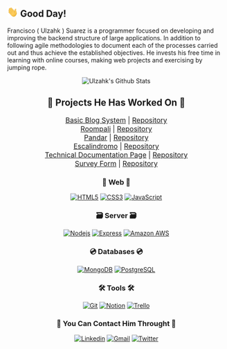 ## <img src ="./assets/wave.gif" width = "25px"> Good Day!

Francisco ( Ulzahk ) Suarez is a programmer focused on developing and improving the backend structure of large applications. In addition to following agile methodologies to document each of the processes carried out and thus achieve the established objectives. He invests his free time in learning with online courses, making web projects and exercising by jumping rope. 

<div align="center">
  <img alt="Ulzahk's Github Stats" src="https://github-readme-stats.vercel.app/api?username=Ulzahk&show_icons=true&hide_border=true&title_color=ffa500&text_color=fff&icon_color=ffa500&bg_color=100,414141,000000&hide=contribs,issues" />
<p></p>
<h2>🚀 Projects He Has Worked On 🚀</h2>
<div style='font-size: 16px'>

  [Basic Blog System](https://frontend-blog-ulzahk.vercel.app/) | [Repository](https://github.com/Ulzahk/Backend-Blog)  
  [Roompali](https://frontend-roompali.vercel.app/) | [Repository](https://github.com/Cohort-4-Team-Ana-1/Backend-Roompali)  
  [Pandar](https://pandar.vercel.app/) | [Repository](https://gitlab.com/pandevs/backend-intellegent-tourism-system)  
  [Escalindromo](https://ulzahk.github.io/Escalindromo/) | [Repository](https://github.com/Ulzahk/Escalindromo)  
  [Technical Documentation Page](https://ulzahk.github.io/FCC-Technical-Documentation-Page/) | [Repository](https://github.com/Ulzahk/FCC-Technical-Documentation-Page)    
  [Survey Form](https://ulzahk.github.io/FCC-Survey-Form/) | [Repository](https://github.com/Ulzahk/FCC-Survey-Form)

</div>  

### 📲 Web 📲
[![HTML5](https://img.shields.io/badge/-HTML5-E34F26?style=socialt&logo=html5&logoColor=white)](https://www.w3.org/TR/html52/)
[![CSS3](https://img.shields.io/badge/-CSS3-1572B6?style=flat&logo=css3)](https://www.w3.org/TR/2001/WD-css3-roadmap-20010523/)
[![JavaScript](https://img.shields.io/badge/-JavaScript-black?style=flat&logo=javascript)](https://www.javascript.com/)

### 🗃 Server 🗃
[![Nodejs](https://img.shields.io/badge/-Node.js-F2F2F2?style=flat&logo=Node.js)](https://nodejs.org/)
[![Express](https://img.shields.io/badge/-Express-gray?style=flat)](https://expressjs.com/)
[![Amazon AWS](https://img.shields.io/badge/Amazon%20Web%20Services-232F3E?style=flat&logo=amazon-aws)](https://aws.amazon.com/)

### 💿 Databases 💿
[![MongoDB](https://img.shields.io/badge/-MongoDB-F2F2F2?style=flat&logo=mongodb)](https://www.mongodb.com/)
[![PostgreSQL](https://img.shields.io/badge/-PostgreSQL-336791?style=flat&logo=postgresql)](https://www.postgresql.org/)

### 🛠 Tools 🛠
[![Git](https://img.shields.io/badge/-Git-black?style=flat&logo=git)](https://git-scm.com/)
[![Notion](https://img.shields.io/badge/-Notion-F2F2F2?style=float&logo=notion&logoColor=black)](https://www.notion.so/)
[![Trello](https://img.shields.io/badge/-Trello-0080CB?style=flat&logo=trello)](https://trello.com/)

### 📝 You Can Contact Him Throught 📝
[![Linkedin](https://img.shields.io/badge/-Ulzahk-blue?style=flat&logo=Linkedin&logoColor=white)](https://www.linkedin.com/in/ulzahk)
[![Gmail](https://img.shields.io/badge/-ulzahk@gmail.com-F2F2F2?style=flat&logo=Gmail&logoColor=c14438)](mailto:ulzahk@gmail.com)
[![Twitter](https://img.shields.io/badge/-@Ulzahk-1DA1F2?style=flat&logo=Twitter&logoColor=white)](https://twitter.com/ulzahk)
</div>
